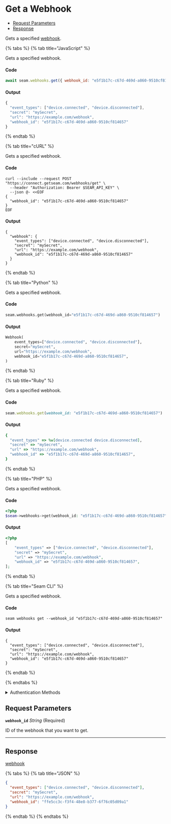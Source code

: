 # Get a Webhook

- [Request Parameters](#request-parameters)
- [Response](#response)

Gets a specified [webhook](https://docs.seam.co/latest/developer-tools/webhooks).


{% tabs %}
{% tab title="JavaScript" %}

Gets a specified webhook.

#### Code

```javascript
await seam.webhooks.get({ webhook_id: "e5f1b17c-c67d-469d-a860-9510cf814657" });
```

#### Output

```javascript
{
  "event_types": ["device.connected", "device.disconnected"],
  "secret": "mySecret",
  "url": "https://example.com/webhook",
  "webhook_id": "e5f1b17c-c67d-469d-a860-9510cf814657"
}
```
{% endtab %}

{% tab title="cURL" %}

Gets a specified webhook.

#### Code

```curl
curl --include --request POST "https://connect.getseam.com/webhooks/get" \
  --header "Authorization: Bearer $SEAM_API_KEY" \
  --json @- <<EOF
{
  "webhook_id": "e5f1b17c-c67d-469d-a860-9510cf814657"
}
EOF
```

#### Output

```curl
{
  "webhook": {
    "event_types": ["device.connected", "device.disconnected"],
    "secret": "mySecret",
    "url": "https://example.com/webhook",
    "webhook_id": "e5f1b17c-c67d-469d-a860-9510cf814657"
  }
}
```
{% endtab %}

{% tab title="Python" %}

Gets a specified webhook.

#### Code

```python
seam.webhooks.get(webhook_id="e5f1b17c-c67d-469d-a860-9510cf814657")
```

#### Output

```python
Webhook(
    event_types=["device.connected", "device.disconnected"],
    secret="mySecret",
    url="https://example.com/webhook",
    webhook_id="e5f1b17c-c67d-469d-a860-9510cf814657",
)
```
{% endtab %}

{% tab title="Ruby" %}

Gets a specified webhook.

#### Code

```ruby
seam.webhooks.get(webhook_id: "e5f1b17c-c67d-469d-a860-9510cf814657")
```

#### Output

```ruby
{
  "event_types" => %w[device.connected device.disconnected],
  "secret" => "mySecret",
  "url" => "https://example.com/webhook",
  "webhook_id" => "e5f1b17c-c67d-469d-a860-9510cf814657",
}
```
{% endtab %}

{% tab title="PHP" %}

Gets a specified webhook.

#### Code

```php
<?php
$seam->webhooks->get(webhook_id: "e5f1b17c-c67d-469d-a860-9510cf814657");
```

#### Output

```php
<?php
[
    "event_types" => ["device.connected", "device.disconnected"],
    "secret" => "mySecret",
    "url" => "https://example.com/webhook",
    "webhook_id" => "e5f1b17c-c67d-469d-a860-9510cf814657",
];
```
{% endtab %}

{% tab title="Seam CLI" %}

Gets a specified webhook.

#### Code

```seam_cli
seam webhooks get --webhook_id "e5f1b17c-c67d-469d-a860-9510cf814657"
```

#### Output

```seam_cli
{
  "event_types": ["device.connected", "device.disconnected"],
  "secret": "mySecret",
  "url": "https://example.com/webhook",
  "webhook_id": "e5f1b17c-c67d-469d-a860-9510cf814657"
}
```
{% endtab %}

{% endtabs %}


<details>

<summary>Authentication Methods</summary>

- API key
- Personal access token
  <br>Must also include the `seam-workspace` header in the request.

To learn more, see [Authentication](https://docs.seam.co/latest/api/authentication).
</details>

## Request Parameters

**`webhook_id`** *String* (Required)

ID of the webhook that you want to get.

---


## Response

[webhook](.)


{% tabs %}
{% tab title="JSON" %}



```json
{
  "event_types": ["device.connected", "device.disconnected"],
  "secret": "mySecret",
  "url": "https://example.com/webhook",
  "webhook_id": "ffe5cc3c-f3f4-48e8-b377-6f76c05d09a1"
}
```
{% endtab %}
{% endtabs %}
